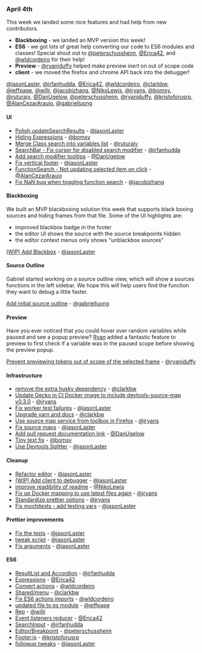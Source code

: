 ### April 4th

This week we landed some nice features and had help from new contributors.

* **Blackboxing** - we landed an MVP version this week!
* **ES6** - we got lots of great help converting our code to ES6 modules and classes! Special shout out to [@peterschussheim], [@Erica42], and [@wldcordeiro] for their help!
* **Preview** - [@ryanjduffy] helped make preview inert on out of scope code
* **client** - we moved the firefox and chrome API back into the debugger!

[@jasonLaster], [@irfanhudda], [@Erica42], [@wldcordeiro], [@clarkbw], [@jeffpape], [@willr], [@jacobjzhang], [@NikoLewis], [@jryans], [@bomsy], [@ruturajv], [@DanUgelow], [@peterschussheim], [@ryanjduffy], [@kristoforusrp], [@AlanCezarAraujo], [@gabrielluong]

#### UI

* [Polish updateSearchResults][pr-12] - [@jasonLaster]
* [Hiding Expressions][pr-17] - [@bomsy]
* [Merge Class search into variables list][pr-20] - [@ruturajv]
* [SearchBar - Fix cursor for disabled search modifier][pr-21] - [@irfanhudda]
* [Add search modifier tooltips][pr-30] - [@DanUgelow]
* [Fix vertical footer][pr-34] - [@jasonLaster]
* [FunctionSearch - Not updating selected item on click][pr-38] - [@AlanCezarAraujo]
* [Fix NaN bug when toggling function search][pr-13] - [@jacobjzhang]

#### Blackboxing

We built an MVP blackboxing solution this week that supports black boxing sources and hiding frames from that file. Some of the UI highlights are:

* improved blackbox badge in the footer
* the editor UI shows the source with the source breakpoints hidden
* the editor context menus only shows "unblackbox sources"

[(WIP) Add Blackbox][pr-41] - [@jasonLaster]

#### Source Outline

Gabriel started working on a source outline view, which will show a sources functions in the left sidebar. We hope this will help users find the function they want to debug a little faster.

[Add initial source outline][pr-42] - [@gabrielluong]

#### Preview

Have you ever noticed that you could hover over random variables while paused and see a popup preview? [Ryan][@ryanjduffy] added a fantastic feature to preview to first check if a variable was in the paused scope before showing the preview popup.

[Prevent previewing tokens out of scope of the selected frame][pr-33] - [@ryanjduffy]

#### Infrastructure
* [remove the extra husky dependency][pr-14] - [@clarkbw]
* [Update Gecko in CI Docker image to include devtools-source-map v0.3.0][pr-16] - [@jryans]
* [Fix worker test failures][pr-18] - [@jasonLaster]
* [Upgrade yarn and docs][pr-19] - [@clarkbw]
* [Use source map service from toolbox in Firefox][pr-22] - [@jryans]
* [Fix source maps][pr-24] - [@jasonLaster]
* [Add pull request documentation link][pr-28] - [@DanUgelow]
* [Tiny text fix][pr-39] - [@bomsy]
* [Use Devtools Splitter][pr-40] - [@jasonLaster]


#### Cleanup

* [Refactor editor][pr-6] - [@jasonLaster]
* [(WIP) Add client to debugger][pr-11] - [@jasonLaster]
* [improve readibility of readme][pr-15] - [@NikoLewis]
* [Fix up Docker mapping to use latest files again][pr-25] - [@jryans]
* [Standardize prettier options][pr-26] - [@jryans]
* [Fix mochitests - add testing vars][pr-27] - [@jasonLaster]

#### Prettier improvements

* [Fix the tests][pr-29] - [@jasonLaster]
* [tweak script][pr-36] - [@jasonLaster]
* [Fix arguments][pr-37] - [@jasonLaster]

#### ES6

* [ResultList and Accordion][pr-1] - [@irfanhudda]
* [Expressions][pr-2] - [@Erica42]
* [Convert actions][pr-3] - [@wldcordeiro]
* [Shared/menu][pr-4] - [@clarkbw]
* [Fix ES6 actions imports][pr-5] - [@wldcordeiro]
* [updated file to es module][pr-7] - [@jeffpape]
* [Rep][pr-8] - [@willr]
* [Event listeners reducer][pr-9] - [@Erica42]
* [SearchInput][pr-31] - [@irfanhudda]
* [Editor/Breakpoint][pr-32] - [@peterschussheim]
* [Footer.js][pr-35] - [@kristoforusrp]
* [followup tweaks][pr-23] - [@jasonLaster]


[pr-0]:https://github.com/devtools-html/debugger.html/pull/2479
[pr-1]:https://github.com/devtools-html/debugger.html/pull/2477
[pr-2]:https://github.com/devtools-html/debugger.html/pull/2482
[pr-3]:https://github.com/devtools-html/debugger.html/pull/2481
[pr-4]:https://github.com/devtools-html/debugger.html/pull/2469
[pr-5]:https://github.com/devtools-html/debugger.html/pull/2483
[pr-6]:https://github.com/devtools-html/debugger.html/pull/2428
[pr-7]:https://github.com/devtools-html/debugger.html/pull/2472
[pr-8]:https://github.com/devtools-html/debugger.html/pull/2474
[pr-9]:https://github.com/devtools-html/debugger.html/pull/2473
[pr-10]:https://github.com/devtools-html/debugger.html/pull/2480
[pr-11]:https://github.com/devtools-html/debugger.html/pull/2478
[pr-12]:https://github.com/devtools-html/debugger.html/pull/2488
[pr-13]:https://github.com/devtools-html/debugger.html/pull/2484
[pr-14]:https://github.com/devtools-html/debugger.html/pull/2502
[pr-15]:https://github.com/devtools-html/debugger.html/pull/2494
[pr-16]:https://github.com/devtools-html/debugger.html/pull/2495
[pr-17]:https://github.com/devtools-html/debugger.html/pull/2453
[pr-18]:https://github.com/devtools-html/debugger.html/pull/2504
[pr-19]:https://github.com/devtools-html/debugger.html/pull/2501
[pr-20]:https://github.com/devtools-html/debugger.html/pull/2486
[pr-21]:https://github.com/devtools-html/debugger.html/pull/2461
[pr-22]:https://github.com/devtools-html/debugger.html/pull/2506
[pr-23]:https://github.com/devtools-html/debugger.html/pull/2510
[pr-24]:https://github.com/devtools-html/debugger.html/pull/2515
[pr-25]:https://github.com/devtools-html/debugger.html/pull/2507
[pr-26]:https://github.com/devtools-html/debugger.html/pull/2512
[pr-27]:https://github.com/devtools-html/debugger.html/pull/2508
[pr-28]:https://github.com/devtools-html/debugger.html/pull/2517
[pr-29]:https://github.com/devtools-html/debugger.html/pull/2505
[pr-30]:https://github.com/devtools-html/debugger.html/pull/2516
[pr-31]:https://github.com/devtools-html/debugger.html/pull/2522
[pr-32]:https://github.com/devtools-html/debugger.html/pull/2520
[pr-33]:https://github.com/devtools-html/debugger.html/pull/2530
[pr-34]:https://github.com/devtools-html/debugger.html/pull/2535
[pr-35]:https://github.com/devtools-html/debugger.html/pull/2519
[pr-36]:https://github.com/devtools-html/debugger.html/pull/2531
[pr-37]:https://github.com/devtools-html/debugger.html/pull/2541
[pr-38]:https://github.com/devtools-html/debugger.html/pull/2524
[pr-39]:https://github.com/devtools-html/debugger.html/pull/2538
[pr-40]:https://github.com/devtools-html/debugger.html/pull/2521
[pr-41]:https://github.com/devtools-html/debugger.html/pull/2523
[pr-42]:https://github.com/devtools-html/debugger.html/pull/2544
[@jasonLaster]:http://github.com/jasonLaster
[@irfanhudda]:http://github.com/irfanhudda
[@Erica42]:http://github.com/Erica42
[@wldcordeiro]:http://github.com/wldcordeiro
[@clarkbw]:http://github.com/clarkbw
[@jeffpape]:http://github.com/jeffpape
[@willr]:http://github.com/willr
[@jacobjzhang]:http://github.com/jacobjzhang
[@NikoLewis]:http://github.com/NikoLewis
[@jryans]:http://github.com/jryans
[@bomsy]:http://github.com/bomsy
[@ruturajv]:http://github.com/ruturajv
[@DanUgelow]:http://github.com/DanUgelow
[@peterschussheim]:http://github.com/peterschussheim
[@ryanjduffy]:http://github.com/ryanjduffy
[@kristoforusrp]:http://github.com/kristoforusrp
[@AlanCezarAraujo]:http://github.com/AlanCezarAraujo
[@gabrielluong]:http://github.com/gabrielluong
